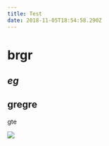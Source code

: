 ```yaml
---
title: Test
date: 2018-11-05T18:54:58.290Z
---
```

# brgr

## _eg_

## gregre

gte

![](/img/gallery-imgp3161.jpg)
